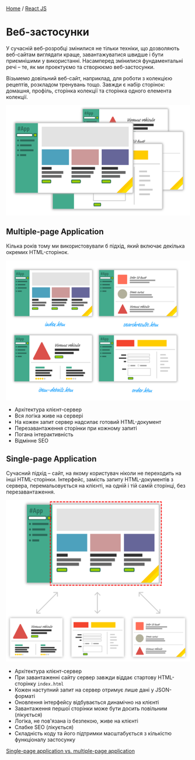 [Home](../../README.md) / [React JS](../README_REACT.md)

# Веб-застосунки

У сучасній веб-розробці змінилися не тільки техніки, що дозволяють веб-сайтам виглядати краще, завантажуватися швидше і бути приємнішими у використанні. Насамперед змінилися фундаментальні речі – те, як ми проектуємо та створюємо веб-застосунки.

Візьмемо довільний веб-сайт, наприклад, для роботи з колекцією рецептів, розкладом тренувань тощо. Завжди є набір сторінок: домашня, профіль, сторінка колекції та сторінка одного елемента колекції.

![](img/web-app.png)

## Multiple-page Application

Кілька років тому ми використовували б підхід, який включає декілька окремих HTML-сторінок.

![](img/mpa.jpg)

* Архітектура клієнт-сервер
* Вся логіка живе на сервері
* На кожен запит сервер надсилає готовий HTML-документ
* Перезавантаження сторінки при кожному запиті
* Погана інтерактивність
* Відмінне SEO

## Single-page Application

Сучасний підхід – сайт, на якому користувач ніколи не переходить на інші HTML-сторінки. Інтерфейс, замість запиту HTML-документів з сервера, перемальовується на клієнті, на одній і тій самій сторінці, без перезавантаження.

![](img/spa.png)

* Архітектура клієнт-сервер
* При завантаженні сайту сервер завжди віддає стартову HTML-сторінку `index.html`
* Кожен наступний запит на сервер отримує лише дані у JSON-форматі
* Оновлення інтерфейсу відбувається динамічно на клієнті
* Завантаження першої сторінки може бути досить повільним (лікується)
* Логіка, не пов'язана із безпекою, живе на клієнті
* Слабке SEO (лікується)
* Складність коду та його підтримки масштабується з кількістю функціоналу застосунку

[Single-page application vs. multiple-page application](https://medium.com/@NeotericEU/single-page-application-vs-multiple-page-application-2591588efe58)